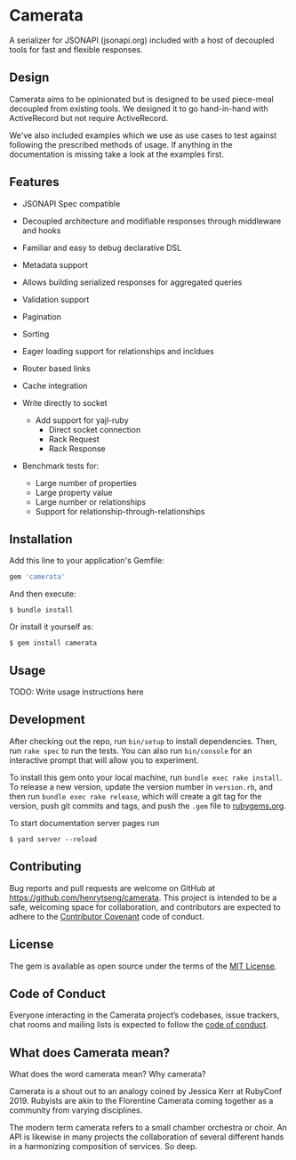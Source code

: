 # Camerata

A serializer for JSONAPI (jsonapi.org) included with a host of decoupled tools for fast and flexible responses.


## Design

Camerata aims to be opinionated but is designed to be used piece-meal decoupled from existing tools.  We designed it to go hand-in-hand with ActiveRecord but not require ActiveRecord.

We've also included examples which we use as use cases to test against following the prescribed methods of usage.  If anything in the documentation is missing take a look at the examples first.


## Features

- JSONAPI Spec compatible
- Decoupled architecture and modifiable responses through middleware and hooks
- Familiar and easy to debug declarative DSL
- Metadata support
- Allows building serialized responses for aggregated queries
- Validation support
- Pagination
- Sorting
- Eager loading support for relationships and incldues
- Router based links
- Cache integration

- Write directly to socket
    - Add support for yajl-ruby
        - Direct socket connection
        - Rack Request
        - Rack Response
- Benchmark tests for:
    - Large number of properties
    - Large property value
    - Large number or relationships
    - Support for relationship-through-relationships


## Installation

Add this line to your application's Gemfile:

```ruby
gem 'camerata'
```

And then execute:

    $ bundle install

Or install it yourself as:

    $ gem install camerata


## Usage

TODO: Write usage instructions here


## Development

After checking out the repo, run `bin/setup` to install dependencies. Then, run `rake spec` to run the tests. You can also run `bin/console` for an interactive prompt that will allow you to experiment.

To install this gem onto your local machine, run `bundle exec rake install`. To release a new version, update the version number in `version.rb`, and then run `bundle exec rake release`, which will create a git tag for the version, push git commits and tags, and push the `.gem` file to [rubygems.org](https://rubygems.org).

To start documentation server pages run

    $ yard server --reload


## Contributing

Bug reports and pull requests are welcome on GitHub at https://github.com/henrytseng/camerata. This project is intended to be a safe, welcoming space for collaboration, and contributors are expected to adhere to the [Contributor Covenant](http://contributor-covenant.org) code of conduct.


## License

The gem is available as open source under the terms of the [MIT License](https://opensource.org/licenses/MIT).

## Code of Conduct

Everyone interacting in the Camerata project’s codebases, issue trackers, chat rooms and mailing lists is expected to follow the [code of conduct](https://github.com/henrytseng/camerata/blob/master/CODE_OF_CONDUCT.md).


## What does Camerata mean?

What does the word camerata mean?  Why camerata?

Camerata is a shout out to an analogy coined by Jessica Kerr at RubyConf 2019.  Rubyists are akin to the Florentine Camerata coming together as a community from varying disciplines.

The modern term camerata refers to a small chamber orchestra or choir.  An API is likewise in many projects the collaboration of several different hands in a harmonizing composition of services.  So deep.
